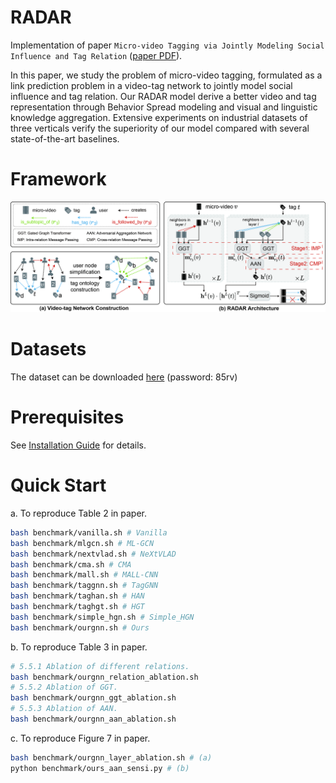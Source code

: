 # RADAR

Implementation of paper ``Micro-video Tagging via Jointly Modeling Social Influence and Tag Relation`` ([paper PDF](https://arxiv.org/pdf/2303.08318.pdf)).

In this paper, we study the problem of micro-video tagging, formulated as a link prediction problem in a video-tag network to jointly model social influence and tag relation. Our RADAR model derive a better video and tag representation through Behavior Spread modeling and visual and linguistic knowledge aggregation. Extensive experiments on industrial datasets of three verticals verify the superiority of our model compared with several state-of-the-art baselines.

# Framework
![framework](resources/overview.jpg)

# Datasets
The dataset can be downloaded [here](https://pan.baidu.com/s/1QHFA1lqw0i4GJWv6kES1Jg?pwd=85rv) (password: 85rv)

# Prerequisites
See [Installation Guide](install.md) for details.

# Quick Start
a. To reproduce Table 2 in paper.
```bash
bash benchmark/vanilla.sh # Vanilla
bash benchmark/mlgcn.sh # ML-GCN
bash benchmark/nextvlad.sh # NeXtVLAD
bash benchmark/cma.sh # CMA
bash benchmark/mall.sh # MALL-CNN
bash benchmark/taggnn.sh # TagGNN
bash benchmark/taghan.sh # HAN
bash benchmark/taghgt.sh # HGT
bash benchmark/simple_hgn.sh # Simple_HGN
bash benchmark/ourgnn.sh # Ours
```

b. To reproduce Table 3 in paper.
```bash
# 5.5.1 Ablation of different relations.
bash benchmark/ourgnn_relation_ablation.sh
# 5.5.2 Ablation of GGT.
bash benchmark/ourgnn_ggt_ablation.sh
# 5.5.3 Ablation of AAN.
bash benchmark/ourgnn_aan_ablation.sh
```

c. To reproduce Figure 7 in paper.
```bash
bash benchmark/ourgnn_layer_ablation.sh # (a)
python benchmark/ours_aan_sensi.py # (b)
```
